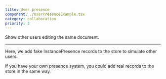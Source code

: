 ```yaml
---
title: User presence
component: ./UserPresenceExample.tsx
category: collaboration
priority: 2
---
```


Show other users editing the same document.

---

Here, we add fake InstancePresence records to the store to simulate other users.

If you have your own presence system, you could add real records to the store in the same way.
